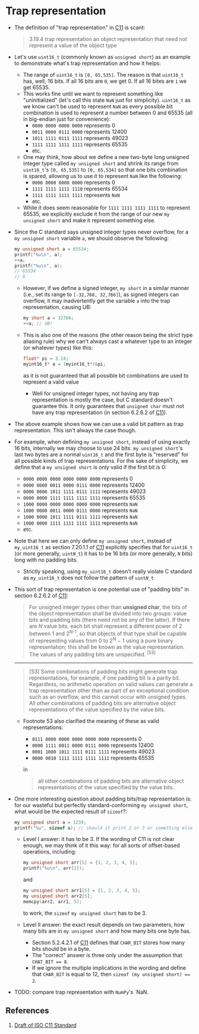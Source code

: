 # Trap representation

* The definition of "trap representation" in [C11][1] is scant:
    > 3.19.4 trap representation
    > an object representation that need not represent a value of the object type

* Let's use `uint16_t` (commonly known as `unsigned short`) as an example to
demonstrate what's trap representation and how it helps:
    * The range of `uint16_t` is `[0, 65,535]`. The reason is that `uint16_t`
    has, well, 16 bits. If all 16 bits are `0`, we get 0. If all 16 bites are
    `1` we get 65535.
    * This works fine until we want to represent something like
    "uninitialized" (let's call this state `NaN` just for simplicity).
    `uint16_t` as we know can't be used to represent `NaN` as every
    possible bit combination is used to represent a number between 0 and 65535
    (all in big-endian just for convenience):
        * `0000 0000 0000 0000` represents 0
        * `0011 0000 0111 0000` represents 12400
        * `1011 1111 0111 1111` represents 49023
        * `1111 1111 1111 1111` represents 65535
        * etc.
    * One may think, how about we define a new two-byte long unsigned integer
    type called `my unsigned short` and shrink its range from `uint16_t`'s
    `[0, 65,535]` to `[0, 65,534]` so that one bits combination is spared,
    allowing us to use it to represent `NaN` like the following:
        * `0000 0000 0000 0000` represents 0
        * `1111 1111 1111 1110` represents 65534
        * `1111 1111 1111 1111` represents `NaN`
        * etc.
    * While it does seem reasonable for `1111 1111 1111 1111` to represent
    65535, we explicitly exclude it from the range of our new
    `my unsigned short` and make it represent something else.


* Since the C standard says unsigned integer types never overflow, for a
`my unsigned short` variable `a`, we should observe the following:

    ```C
    my unsigned short a = 65534;
    printf("%u\n", a);
    ++a;
    printf("%u\n", a);
    // 65534
    // 0
    ```
    * However, if we define a signed integer, `my short` in a
    similar manner (i.e., set its range to `[-32,768, 32,766]`), as signed
    integers can overflow, it may inadvertently get the variable `a` into
    the trap representation, causing UB:
        ```C
        my short a = 32766;
        ++a; // UB!
        ```

    * This is also one of the reasons (the other reason being the strict
    type aliasing rule) why we can't always cast a whatever type to an integer
    (or whatever types) like this:
        ```C
        float* pi = 3.14;
        myint16_t* a = (myint16_t*)&pi;
        ```
        as it is not guaranteed that all possible bit combinations are used
        to represent a valid value

        * Well for unsigned integer types, not having any trap representation
        is mostly the case, but C standard doesn't guarantee this. It only
        guarantees that `unsigned char` must not have any trap representation
        (in section 6.2.6.2 of [C11][1]).

* The above example shows how we can use a valid bit pattern as trap
representation. This isn't always the case though.

* For example, when defining `my unsigned short`, instead of using
exactly 16 bits, internally we may choose to use 24 bits. `my unsigned short`'s
last two bytes are a normal `uint16_t` and the first byte is "reserved" for
all possible kinds of trap representations. For the sake of simplicity,
we define that a `my unsigned short` is only valid if the first bit is 0:

    * `0000 0000 0000 0000 0000 0000` represents 0
    * `0000 0000 0011 0000 0111 0000` represents 12400
    * `0000 0000 1011 1111 0111 1111` represents 49023
    * `0000 0000 1111 1111 1111 1111` represents 65535 
    * `1000 0000 0000 0000 0000 0000` represents `NaN`
    * `1000 0000 0011 0000 0111 0000` represents `NaN`
    * `1000 0000 1011 1111 0111 1111` represents `NaN`
    * `1000 0000 1111 1111 1111 1111` represents `NaN`
    * etc.

* Note that here we can only define `my unsigned short`, instead of
`my_uint16_t` as section 7.20.1.1 of [C11][1] explicitly specifies
that for `uint16_t` (or more generally, `uint`*`N`*`_t`) it has to be 16
bits (or more generally, `N` bits) long with no padding bits.
    * Strictly speaking, using `my_uint16_t` doesn't really violate C
    standard as `my_uint16_t` does not follow the pattern of `uint`*`N`*`_t`

* This sort of trap representation is one potential use of "padding bits" in
section 6.2.6.2 of [C11][1]:
    > For unsigned integer types other than **unsigned char**, the bits
    > of the object representation shall be divided into two groups:
    > value bits and padding bits (there need not be any of the latter).
    > If there are *N* value bits, each bit shall represent a different
    > power of 2 between 1 and 2<sup>N-1</sup>, so that objects of that
    > type shall be capable of  representing values from 0 to
    > 2<sup>N</sup> − 1 using a pure binary representation; this shall be
    > known as the value representation. The values of any padding bits
    > are unspecified. <sup>[53]</sup>
    
    ---

    > [53] Some combinations of padding bits might generate trap
    > representations, for example, if one padding bit is a parity bit.
    > Regardless, no arithmetic operation on valid values can generate
    > a trap representation other than as part of an exceptional
    > condition such as an overflow, and this cannot occur
    > with unsigned types. All other combinations of padding bits are
    > alternative object representations of the value specified by the
    > value bits.

    * Footnote 53 also clarified the meaning of these as valid representations:
        * `0111 0000 0000 0000 0000 0000` represents 0
        * `0000 1111 0011 0000 0111 0000` represents 12400
        * `0001 1000 1011 1111 0111 1111` represents 49023
        * `0000 0010 1111 1111 1111 1111` represents 65535 
        
        in
        > all other combinations of padding bits are alternative object
        > representations of the value specified by the value bits..

* One more interesting question about padding bits/trap representation is:
for our wasteful but perfectly standard-conforming `my unsigned short`, what
would be the expected result of `sizeof`?:
    ```C
    my unsigned short a = 1234;
    printf("%u", sizeof a); // should it print 2 or 3 or something else?
    ```
    * Level I answer: it has to be 3. If the wording of C11 is not clear enough,
    we may think of it this way: for all sorts of offset-based operations,
    including:
    
        ```C
        my unsigned short arr[5] = {1, 2, 3, 4, 5};
        printf("%u\n", arr[2]);
        ```
        and
        ```C
        my unsigned short arr1[5] = {1, 2, 3, 4, 5};
        my unsigned short arr2[5];
        memcpy(arr2, arr1, 5);
        ```
        to work, the `sizeof` `my unsigned short` has to be 3.
    * Level II answer: the exact result depends on two parameters, how many
    bits are in `my unsigned short` and how many bits one byte has.
        * Section 5.2.4.2.1 of [C11][1] defines that `CHAR_BIT` stores how
        many bits should be in a byte.
        * The "correct" answer is three only under the assumption that
        `CHAT_BIT == 8`.
        * If we ignore the multiple implications in the wording and define
        that `CHAR_BIT` is equal to 12, then `sizeof (my unsigned short) == 2`.

* TODO: compare trap representation with `NumPy`'s `NaN.
    
## References

1. [Draft of ISO C11 Standard][1]

[1]: https://www.open-std.org/jtc1/sc22/wg14/www/docs/n1570.pdf "Draft of ISO C11 Standard"
